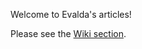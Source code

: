 Welcome to Evalda's articles!

Please see the [Wiki section](https://github.com/evalda-dev/articles/wiki).
